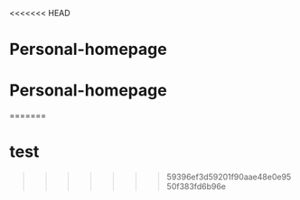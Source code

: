 <<<<<<< HEAD
# Personal-homepage
# Personal-homepage
=======

# test
>>>>>>> 59396ef3d59201f90aae48e0e9550f383fd6b96e
